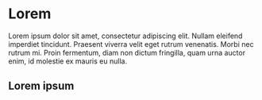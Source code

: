 # Lorem
Lorem ipsum dolor sit amet, consectetur adipiscing elit.
Nullam eleifend imperdiet tincidunt. Praesent viverra velit eget rutrum venenatis.
Morbi nec rutrum mi. Proin fermentum, diam non dictum fringilla, quam urna auctor enim, id molestie ex mauris eu nulla.

## Lorem ipsum
